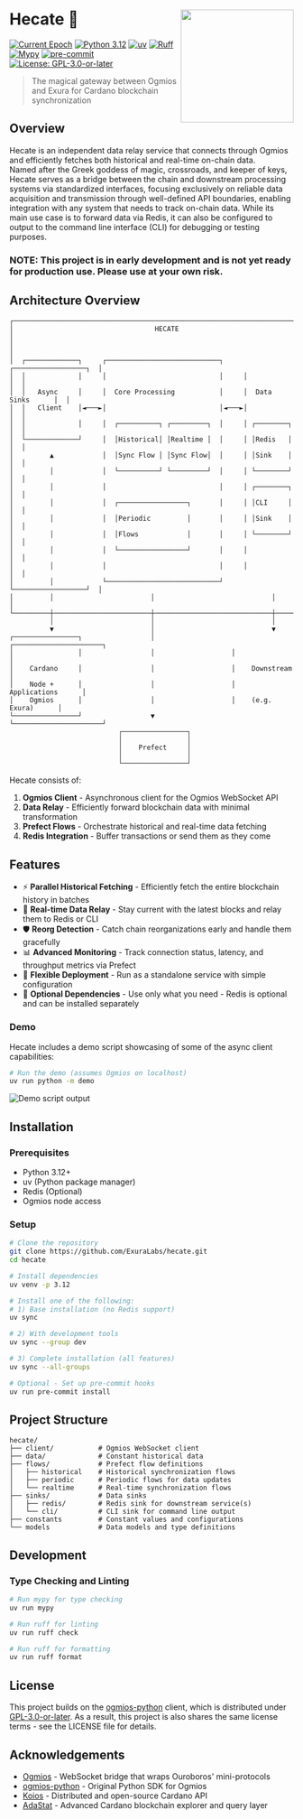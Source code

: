 # Hecate 🔮 <img align="right" width="200" height="200" src=".github/assets/hecate_logo.png">

[![Current Epoch](https://img.shields.io/badge/dynamic/json?logo=cardano&url=https://raw.githubusercontent.com/ExuraLabs/hecate/master/flows/checkpoint.json&query=$.epoch&label=Epoch&color=blue)](https://github.com/ExuraLabs/hecate/actions/workflows/auto-pr-epoch-updates.yml)
[![Python 3.12](https://img.shields.io/badge/python-3.12-blue.svg?logo=python)](https://www.python.org/downloads/release/python-3120/)
[![uv](https://img.shields.io/endpoint?url=https://raw.githubusercontent.com/astral-sh/uv/main/assets/badge/v0.json)](https://github.com/astral-sh/uv)
[![Ruff](https://img.shields.io/badge/code%20style-ruff-000000.svg?logo=ruff)](https://github.com/astral-sh/ruff)
[![Mypy](https://img.shields.io/badge/types-mypy-blue.svg)](http://mypy-lang.org/)
[![pre-commit](https://img.shields.io/badge/pre--commit-enabled-brightgreen?logo=pre-commit)](https://github.com/pre-commit/pre-commit)
[![License: GPL-3.0-or-later](https://img.shields.io/badge/License-GPL3-blue.svg)](https://spdx.org/licenses/GPL-3.0-or-later.html)

> The magical gateway between Ogmios and Exura for Cardano blockchain synchronization

## Overview


Hecate is an independent data relay service that connects through Ogmios and efficiently fetches both historical and real-time on-chain data.<br>
Named after the Greek goddess of magic, crossroads, and keeper of keys, Hecate serves as a bridge between the chain and downstream processing systems via standardized interfaces, focusing exclusively on reliable data acquisition and transmission through well-defined API boundaries, enabling integration with any system that needs to track on-chain data.
While its main use case is to forward data via Redis, it can also be configured to output to the command line interface (CLI) for debugging or testing purposes.

### NOTE: This project is in early development and is not yet ready for production use. Please use at your own risk.

## Architecture Overview

```
┌───────────────────────────────────────────────────────────────────────────────┐
│                                   HECATE                                      │
│                                                                               │
│  ┌─────────────┐     ┌────────────────────────────┐     ┌──────────────────┐  │
│  │             │     │                            │     │                  │  │
│  │   Async     │     │  Core Processing           │     │  Data Sinks      │  │
│  │   Client    │◄───►│                            │◄───►│                  │  │
│  │             │     │  ┌──────────┐ ┌─────────┐  │     │ ┌────────┐       │  │
│  └─────────────┘     │  │Historical│ │Realtime │  │     │ │Redis   │       │  │
│         ▲            │  │Sync Flow │ │Sync Flow│  │     │ │Sink    │       │  │
│         │            │  └──────────┘ └─────────┘  │     │ └────────┘       │  │
│         │            │                            │     │ ┌────────┐       │  │
│         │            │  ┌─────────────────┐       │     │ │CLI     │       │  │
│         │            │  │Periodic         │       │     │ │Sink    │       │  │
│         │            │  │Flows            │       │     │ └────────┘       │  │
│         │            │  └─────────────────┘       │     │                  │  │
│         │            │                            │     │                  │  │
│         │            └────────────────────────────┘     └──────────────────┘  │
│         │                        │                             │              │
└─────────┼────────────────────────┼─────────────────────────────┼──────────────┘
          │                        │                             │
          ▼                        │                             ▼
┌────────────────┐                 │                   ┌──────────────────────┐
│                │                 │                   │                      │
│    Cardano     │                 │                   │    Downstream        │
│    Node +      │                 │                   │    Applications      │
│    Ogmios      │                 │                   │    (e.g. Exura)      │
└────────────────┘                 ▼                   └──────────────────────┘
                           ┌────────────────┐
                           │                │
                           │    Prefect     │
                           │                │
                           └────────────────┘
```

Hecate consists of:

1. **Ogmios Client** - Asynchronous client for the Ogmios WebSocket API
2. **Data Relay** - Efficiently forward blockchain data with minimal transformation
3. **Prefect Flows** - Orchestrate historical and real-time data fetching
4. **Redis Integration** - Buffer transactions or send them as they come

## Features

- ⚡ **Parallel Historical Fetching** - Efficiently fetch the entire blockchain history in batches
- 🔄 **Real-time Data Relay** - Stay current with the latest blocks and relay them to Redis or CLI
- 🛡️ **Reorg Detection** - Catch chain reorganizations early and handle them gracefully
- 📊 **Advanced Monitoring** - Track connection status, latency, and throughput metrics via Prefect
- 🧰 **Flexible Deployment** - Run as a standalone service with simple configuration
- 🔌 **Optional Dependencies** - Use only what you need - Redis is optional and can be installed separately

### Demo
Hecate includes a demo script showcasing of some of the async client capabilities:
```bash
# Run the demo (assumes Ogmios on localhost)
uv run python -m demo
```
<img alt="Demo script output" src=".github/assets/demo.jpg">


## Installation

### Prerequisites

- Python 3.12+
- uv (Python package manager)
- Redis (Optional)
- Ogmios node access

### Setup

```bash
# Clone the repository
git clone https://github.com/ExuraLabs/hecate.git
cd hecate

# Install dependencies
uv venv -p 3.12

# Install one of the following:
# 1) Base installation (no Redis support)
uv sync

# 2) With development tools
uv sync --group dev

# 3) Complete installation (all features)
uv sync --all-groups

# Optional - Set up pre-commit hooks
uv run pre-commit install
```

## Project Structure

```
hecate/
├── client/           # Ogmios WebSocket client
├── data/             # Constant historical data
├── flows/            # Prefect flow definitions
│   ├── historical    # Historical synchronization flows
│   ├── periodic      # Periodic flows for data updates
│   └── realtime      # Real-time synchronization flows
├── sinks/            # Data sinks
│   ├── redis/        # Redis sink for downstream service(s)
│   └── cli/          # CLI sink for command line output
├── constants         # Constant values and configurations
└── models            # Data models and type definitions
```

## Development


### Type Checking and Linting

```bash
# Run mypy for type checking
uv run mypy

# Run ruff for linting
uv run ruff check

# Run ruff for formatting
uv run ruff format
```


## License

This project builds on the [ogmios-python](https://gitlab.com/viperscience/ogmios-python) client, which is distributed under [GPL-3.0-or-later](https://spdx.org/licenses/GPL-3.0-or-later.html). As a result, this project is also shares the same license terms - see the LICENSE file for details.

## Acknowledgements

- [Ogmios](https://github.com/CardanoSolutions/ogmios) - WebSocket bridge that wraps Ouroboros' mini-protocols
- [ogmios-python](https://gitlab.com/viperscience/ogmios-python) - Original Python SDK for Ogmios
- [Koios](https://koios.rest/) - Distributed and open-source Cardano API
- [AdaStat](https://adastat.net/) - Advanced Cardano blockchain explorer and query layer
